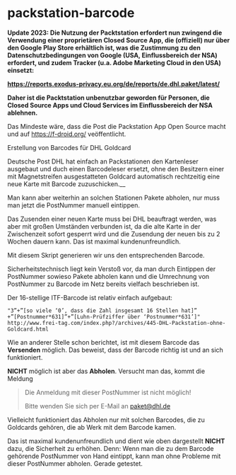 # packstation-barcode

__Update 2023:
Die Nutzung der Packtstation erfordert nun zwingend die Verwendung einer proprietären Closed Source App, die (offiziell) nur über den Google Play Store erhältlich ist, was die Zustimmung zu den Datenschutzbedingungen von Google (USA, Einflussbereich der NSA) erfordert, und zudem Tracker (u.a. Adobe Marketing Cloud in den USA) einsetzt:__

__https://reports.exodus-privacy.eu.org/de/reports/de.dhl.paket/latest/__

__Daher ist die Packtstation unbenutzbar geworden für Personen, die Closed Source Apps und Cloud Services im Einflussbereich der NSA ablehnen.__

Das Mindeste wäre, dass die Post die Packstation App Open Source macht und auf https://f-droid.org/ veöffentlicht.

Erstellung von Barcodes für DHL Goldcard

Deutsche Post DHL hat einfach an Packstationen den Kartenleser
ausgebaut und duch einen Barcodeleser ersetzt, ohne den
Besitzern einer mit Magnetstreifen ausgestatteten Goldcard 
automatisch rechtzeitig eine neue Karte mit Barcode zuzuschicken.__ 

Man kann aber weiterhin an solchen Stationen
Pakete abholen, nur muss man jetzt die PostNummer manuell eintippen.

Das Zusenden einer neuen Karte muss bei DHL beauftragt werden, was
aber mit großen Umständen verbunden ist, da die alte Karte
in der Zwischenzeit sofort gesperrt wird und die Zusendung der neuen
bis zu 2 Wochen dauern kann. Das ist maximal kundenunfreundlich.

Mit diesem Skript generieren wir uns den entsprechenden Barcode.

Sicherheitstechnisch liegt kein Verstoß vor, da man durch Eintippen
der PostNummer sowieso Pakete abholen kann und die Umrechnung von
PostNummer zu Barcode im Netz bereits vielfach beschrieben ist.

Der 16-stellige ITF-Barcode ist relativ einfach aufgebaut:

```
"3”+”[so viele ‘0’, dass die Zahl insgesamt 16 Stellen hat]”
+”[Postnummer*631]”+”[Luhn-Prüfziffer über ‘Postnummer*631’]"
http://www.frei-tag.com/index.php?/archives/445-DHL-Packstation-ohne-Goldcard.html
```

Wie an anderer Stelle schon berichtet, ist mit diesem Barcode
das __Versenden__ möglich. Das beweist, dass der Barcode richtig ist
und an sich funktioniert.

__NICHT__ möglich ist aber das __Abholen__.
Versucht man das, kommt die Meldung

> Die Anmeldung mit dieser PostNummer ist nicht möglich!
> 
> Bitte wenden Sie sich per E-Mail an paket@dhl.de

Vielleicht funktioniert das Abholen nur mit solchen Barcodes,
die zu Goldcards gehören, die ab Werk mit dem Barcode kamen.

Das ist maximal kundenunfreundlich und dient wie oben dargestellt __NICHT__
dazu, die Sicherheit zu erhöhen. Denn: Wenn man die zu dem Barcode
gehörende PostNummer von Hand eintippt, kann man ohne Probleme mit
dieser PostNummer abholen. Gerade getestet.

